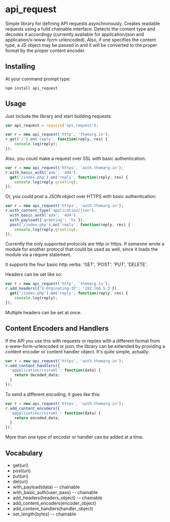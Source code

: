 api_request
===========

Simple library for defining API requests asynchronously. Creates readable requests using a fuild chainable interface. Detects the content type and decodes it accordingy (currently available for application/json and application/x-www-form-urlencoded). Also, if one specifies the content type, a JS object may be passed in and it will be converted to the proper format by the proper content encoder.

Installing
----------

At your command prompt type:
```
npm install api_request
```

Usage
-----

Just include the library and start building requests:

```js
var api_request = require('api_request');

var r = new api_request('http', 'themarg.in');
r.get('/').on('reply', function(reply, res) {
    console.log(reply);
});
```

Also, you could make a request over SSL with basic authentication:

```js
var r = new api_request('https', 'auth.themarg.in');
r.with_basic_auth('ada', '4d4').
  get('/index.php').on('reply', function(reply, res) {
    console.log(reply.greeting);
});
```

Or, you could post a JSON object over HTTPS with basic authentication:

```js
var r = new api_request('https', 'auth.themarg.in');
r.with_content_type('application/json').
  with_basic_auth('ada', '4d4').
  with_payload({'greeting': 'hi'}).
  post('/index.php').on('reply', function(reply, res) {
    console.log(reply.greeting);
});
```

Currently the only supported protocols are http or https. If someone wrote a module for another protocol that could be used as well, since it loads the module via a require statement.

It supports the four basic http verbs: 'GET', 'POST'. 'PUT', 'DELETE'.

Headers can be set like so:

```js
var r = new api_request('http', 'themarg.in');
r.add_headers({'X-Orginating-IP': '192.168.5.3'}).
  get('/index.php').on('reply', function(reply, res) {
    console.log(reply);
});
```

Multiple headers can be set at once.

Content Encoders and Handlers
-----------------------------

If the API you use this with requests or replies with a different format from x-www-form-urlencoded or json, the library can be extended by providing a content encoder or content handler object. It's quite simple, actually:

```js
var r = new api_request('https', 'auth.themarg.in');
r.add_content_handlers({
  'appplication/rss+xml': function(data) {
    return decoded_data;
  }
});
```

To send a different encoding, it goes like this:

```js
var r = new api_request('https', 'auth.themarg.in');
r.add_content_encoders({
  'appplication/rss+xml': function(data) {
    return encoded_data;
  }
});
```

More than one type of encoder or handler can be added at a time.

Vocabulary
----------

* get(uri)
* post(uri)
* put(uri)
* del(uri)
* with_payload(data) -- chainable
* with_basic_auth(user, pass) -- chainable
* add_headers(headers_object) -- chainable
* add_content_encoders(encoder_object)
* add_content_handlers(handler_object)
* set_length(bytes) -- chainable
